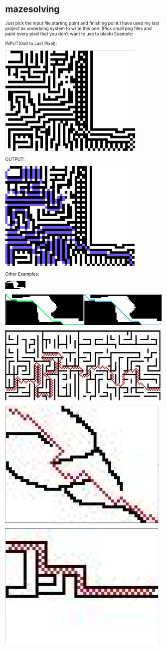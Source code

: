 # mazesolving

Just pick the input file,starting point and finishing point.I have used my last project as underlying system to write this one.
(Pick small png files and paint every pixel that you don't want to use to black)
Example: 

INPUT(0x0 to Last Pixel):

![](https://github.com/alperkaya0/mazesolving/blob/main/maze3INPUT.png)

OUTPUT:

![](https://github.com/alperkaya0/mazesolving/blob/main/outputMAZE.png)

Other Examples:

![](https://github.com/alperkaya0/mazesolving/blob/main/maze1.png)

![](https://github.com/alperkaya0/mazesolving/blob/main/Screenshot_1.png)

![](https://github.com/alperkaya0/mazesolving/blob/main/Screenshot_2.png)

![](https://github.com/alperkaya0/mazesolving/blob/main/Screenshot_3.png)

![](https://github.com/alperkaya0/mazesolving/blob/main/Screenshot_4.png)
